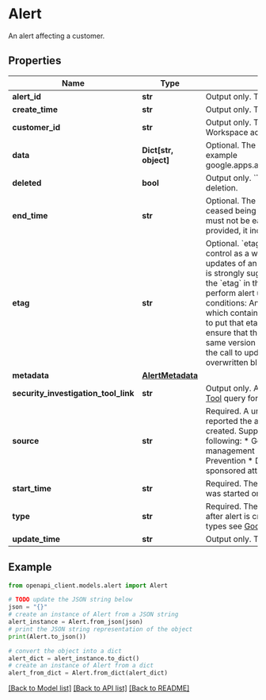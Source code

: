 # Alert

An alert affecting a customer.

## Properties

Name | Type | Description | Notes
------------ | ------------- | ------------- | -------------
**alert_id** | **str** | Output only. The unique identifier for the alert. | [optional] 
**create_time** | **str** | Output only. The time this alert was created. | [optional] 
**customer_id** | **str** | Output only. The unique identifier of the Google Workspace account of the customer. | [optional] 
**data** | **Dict[str, object]** | Optional. The data associated with this alert, for example google.apps.alertcenter.type.DeviceCompromised. | [optional] 
**deleted** | **bool** | Output only. &#x60;True&#x60; if this alert is marked for deletion. | [optional] 
**end_time** | **str** | Optional. The time the event that caused this alert ceased being active. If provided, the end time must not be earlier than the start time. If not provided, it indicates an ongoing alert. | [optional] 
**etag** | **str** | Optional. &#x60;etag&#x60; is used for optimistic concurrency control as a way to help prevent simultaneous updates of an alert from overwriting each other. It is strongly suggested that systems make use of the &#x60;etag&#x60; in the read-modify-write cycle to perform alert updates in order to avoid race conditions: An &#x60;etag&#x60; is returned in the response which contains alerts, and systems are expected to put that etag in the request to update alert to ensure that their change will be applied to the same version of the alert. If no &#x60;etag&#x60; is provided in the call to update alert, then the existing alert is overwritten blindly. | [optional] 
**metadata** | [**AlertMetadata**](AlertMetadata.md) |  | [optional] 
**security_investigation_tool_link** | **str** | Output only. An optional [Security Investigation Tool](https://support.google.com/a/answer/7575955) query for this alert. | [optional] 
**source** | **str** | Required. A unique identifier for the system that reported the alert. This is output only after alert is created. Supported sources are any of the following: * Google Operations * Mobile device management * Gmail phishing * Data Loss Prevention * Domain wide takeout * State sponsored attack * Google identity * Apps outage | [optional] 
**start_time** | **str** | Required. The time the event that caused this alert was started or detected. | [optional] 
**type** | **str** | Required. The type of the alert. This is output only after alert is created. For a list of available alert types see [Google Workspace Alert types](https://developers.google.com/admin-sdk/alertcenter/reference/alert-types). | [optional] 
**update_time** | **str** | Output only. The time this alert was last updated. | [optional] 

## Example

```python
from openapi_client.models.alert import Alert

# TODO update the JSON string below
json = "{}"
# create an instance of Alert from a JSON string
alert_instance = Alert.from_json(json)
# print the JSON string representation of the object
print(Alert.to_json())

# convert the object into a dict
alert_dict = alert_instance.to_dict()
# create an instance of Alert from a dict
alert_from_dict = Alert.from_dict(alert_dict)
```
[[Back to Model list]](../README.md#documentation-for-models) [[Back to API list]](../README.md#documentation-for-api-endpoints) [[Back to README]](../README.md)


